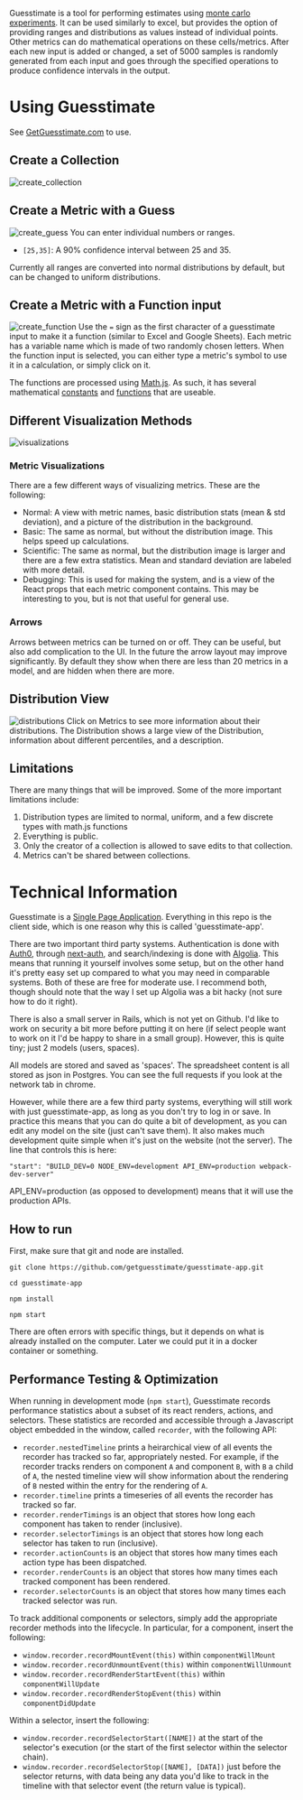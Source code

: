 Guesstimate is a tool for performing estimates using [monte carlo experiments](https://en.wikipedia.org/wiki/Monte_Carlo_method). It can be used similarly to excel, but provides the option of providing ranges and distributions as values instead of individual points. Other metrics can do mathematical operations on these cells/metrics. After each new input is added or changed, a set of 5000 samples is randomly generated from each input and goes through the specified operations to produce confidence intervals in the output.

# Using Guesstimate

See [GetGuesstimate.com](http://alpha.getguesstimate.com/) to use.

## Create a Collection

![create_collection](http://g.recordit.co/ixzpn44TRr.gif)

## Create a Metric with a Guess

![create_guess](http://g.recordit.co/Ug32xX0o3l.gif)
You can enter individual numbers or ranges.

- `[25,35]`: A 90% confidence interval between 25 and 35.

Currently all ranges are converted into normal distributions by default, but can be changed to uniform distributions.

## Create a Metric with a Function input

![create_function](http://g.recordit.co/jhz3aaqobk.gif)
Use the `=` sign as the first character of a guesstimate input to make it a function (similar to Excel and Google Sheets). Each metric has a variable name which is made of two randomly chosen letters. When the function input is selected, you can either type a metric's symbol to use it in a calculation, or simply click on it.

The functions are processed using [Math.js](http://mathjs.org/). As such, it has several mathematical [constants](http://mathjs.org/docs/reference/constants.html) and [functions](http://mathjs.org/docs/reference/functions/categorical.html) that are useable.

## Different Visualization Methods

![visualizations](http://g.recordit.co/lckIfpAkiA.gif)

### Metric Visualizations

There are a few different ways of visualizing metrics. These are the following:

- Normal: A view with metric names, basic distribution stats (mean & std deviation), and a picture of the distribution in the background.
- Basic: The same as normal, but without the distribution image. This helps speed up calculations.
- Scientific: The same as normal, but the distribution image is larger and there are a few extra statistics. Mean and standard deviation are labeled with more detail.
- Debugging: This is used for making the system, and is a view of the React props that each metric component contains. This may be interesting to you, but is not that useful for general use.

### Arrows

Arrows between metrics can be turned on or off. They can be useful, but also add complication to the UI. In the future the arrow layout may improve significantly. By default they show when there are less than 20 metrics in a model, and are hidden when there are more.

## Distribution View

![distributions](http://g.recordit.co/fkD7HJknPT.gif)
Click on Metrics to see more information about their distributions. The Distribution shows a large view of the Distribution, information about different percentiles, and a description.

## Limitations

There are many things that will be improved. Some of the more important limitations include:

1. Distribution types are limited to normal, uniform, and a few discrete types with math.js functions
2. Everything is public.
3. Only the creator of a collection is allowed to save edits to that collection.
4. Metrics can't be shared between collections.

# Technical Information

Guesstimate is a [Single Page Application](https://en.wikipedia.org/wiki/Single-page_application). Everything in this repo is the client side, which is one reason why this is called 'guesstimate-app'.

There are two important third party systems. Authentication is done with [Auth0](https://auth0.com/), through [next-auth](https://next-auth.js.org/), and search/indexing is done with [Algolia](https://www.algolia.com/). This means that running it yourself involves some setup, but on the other hand it's pretty easy set up compared to what you may need in comparable systems. Both of these are free for moderate use. I recommend both, though should note that the way I set up Algolia was a bit hacky (not sure how to do it right).

There is also a small server in Rails, which is not yet on Github. I'd like to work on security a bit more before putting it on here (if select people want to work on it I'd be happy to share in a small group). However, this is quite tiny; just 2 models (users, spaces).

All models are stored and saved as 'spaces'. The spreadsheet content is all stored as json in Postgres. You can see the full requests if you look at the network tab in chrome.

However, while there are a few third party systems, everything will still work with just guesstimate-app, as long as you don't try to log in or save. In practice this means that you can do quite a bit of development, as you can edit any model on the site (just can't save them). It also makes much development quite simple when it's just on the website (not the server). The line that controls this is here:

`"start": "BUILD_DEV=0 NODE_ENV=development API_ENV=production webpack-dev-server"`

API_ENV=production (as opposed to development) means that it will use the production APIs.

## How to run

First, make sure that git and node are installed.

`git clone https://github.com/getguesstimate/guesstimate-app.git`

`cd guesstimate-app`

`npm install`

`npm start`

There are often errors with specific things, but it depends on what is already installed on the computer. Later we could put it in a docker container or something.

## Performance Testing \& Optimization

When running in development mode (`npm start`), Guesstimate records performance statistics about a subset of its react
renders, actions, and selectors. These statistics are recorded and accessible through a Javascript object embedded in
the window, called `recorder`, with the following API:

- `recorder.nestedTimeline` prints a heirarchical view of all events the recorder has tracked so far, appropriately
  nested. For example, if the recorder tracks renders on component `A` and component `B`, with `B` a child of `A`, the
  nested timeline view will show information about the rendering of `B` nested within the entry for the rendering of
  `A`.
- `recorder.timeline` prints a timeseries of all events the recorder has tracked so far.
- `recorder.renderTimings` is an object that stores how long each component has taken to render (inclusive).
- `recorder.selectorTimings` is an object that stores how long each selector has taken to run (inclusive).
- `recorder.actionCounts` is an object that stores how many times each action type has been dispatched.
- `recorder.renderCounts` is an object that stores how many times each tracked component has been rendered.
- `recorder.selectorCounts` is an object that stores how many times each tracked selector was run.

To track additional components or selectors, simply add the appropriate recorder methods into the lifecycle. In
particular, for a component, insert the following:

- `window.recorder.recordMountEvent(this)` within `componentWillMount`
- `window.recorder.recordUnmountEvent(this)` within `componentWillUnmount`
- `window.recorder.recordRenderStartEvent(this)` within `componentWillUpdate`
- `window.recorder.recordRenderStopEvent(this)` within `componentDidUpdate`

Within a selector, insert the following:

- `window.recorder.recordSelectorStart([NAME])` at the start of the selector's execution (or the start of the first
  selector within the selector chain).
- `window.recorder.recordSelectorStop([NAME], [DATA])` just before the selector returns, with data being any data
  you'd like to track in the timeline with that selector event (the return value is typical).
